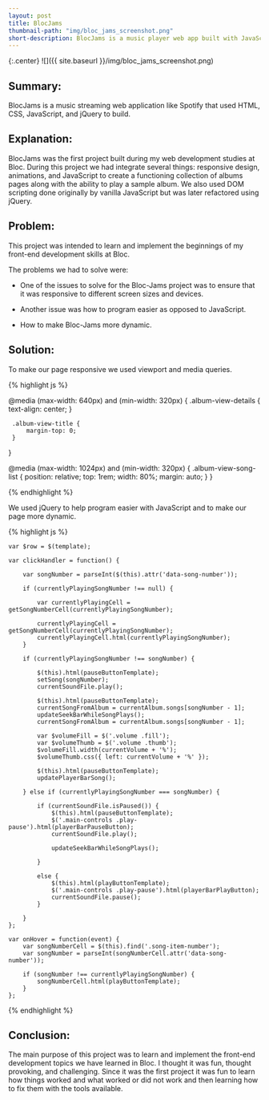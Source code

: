 ```yaml
---
layout: post
title: BlocJams
thumbnail-path: "img/bloc_jams_screenshot.png"
short-description: BlocJams is a music player web app built with JavaScript and jQuery.
---
```


{:.center}
![]({{ site.baseurl }}/img/bloc_jams_screenshot.png)

## Summary:

BlocJams is a music streaming web application like Spotify that used HTML, CSS, JavaScript, and jQuery to build.

## Explanation:

BlocJams was the first project built during my web development studies at Bloc. During this project we had integrate several things: responsive design, animations, and JavaScript to create a functioning collection of albums pages along with the ability to play a sample album. We also used DOM scripting done originally by vanilla JavaScript but was later refactored using jQuery.

## Problem:

This project was intended to learn and implement the beginnings of my front-end development skills at Bloc.

The problems we had to solve were:

* One of the issues to solve for the Bloc-Jams project was to ensure that it was responsive to different screen sizes and devices.

* Another issue was how to program easier as opposed to JavaScript.

* How to make Bloc-Jams more dynamic.

## Solution:

To make our page responsive we used viewport and media queries.

{% highlight js %}

@media (max-width: 640px) and (min-width: 320px) {
     .album-view-details {
         text-align: center;
     }

     .album-view-title {
         margin-top: 0;
     }
 }

 @media (max-width: 1024px) and (min-width: 320px) {
    .album-view-song-list {
         position: relative;
         top: 1rem;
         width: 80%;
         margin: auto;
     }
 }

 {% endhighlight %}

We used jQuery to help program easier with JavaScript and to make our page more dynamic.

{% highlight js %}


    var $row = $(template);

    var clickHandler = function() {

        var songNumber = parseInt($(this).attr('data-song-number'));

        if (currentlyPlayingSongNumber !== null) {

            var currentlyPlayingCell = getSongNumberCell(currentlyPlayingSongNumber);

            currentlyPlayingCell = getSongNumberCell(currentlyPlayingSongNumber);
            currentlyPlayingCell.html(currentlyPlayingSongNumber);
        }

        if (currentlyPlayingSongNumber !== songNumber) {

            $(this).html(pauseButtonTemplate);
            setSong(songNumber);
            currentSoundFile.play();

            $(this).html(pauseButtonTemplate);
            currentSongFromAlbum = currentAlbum.songs[songNumber - 1];
            updateSeekBarWhileSongPlays();
            currentSongFromAlbum = currentAlbum.songs[songNumber - 1];

            var $volumeFill = $('.volume .fill');
            var $volumeThumb = $('.volume .thumb');
            $volumeFill.width(currentVolume + '%');
            $volumeThumb.css({ left: currentVolume + '%' });

            $(this).html(pauseButtonTemplate);
            updatePlayerBarSong();

        } else if (currentlyPlayingSongNumber === songNumber) {

            if (currentSoundFile.isPaused()) {
                $(this).html(pauseButtonTemplate);
                $('.main-controls .play-pause').html(playerBarPauseButton);
                currentSoundFile.play();

                updateSeekBarWhileSongPlays();

            }

            else {
                $(this).html(playButtonTemplate);
                $('.main-controls .play-pause').html(playerBarPlayButton);
                currentSoundFile.pause();
            }

        }
    };

    var onHover = function(event) {
        var songNumberCell = $(this).find('.song-item-number');
        var songNumber = parseInt(songNumberCell.attr('data-song-number'));

        if (songNumber !== currentlyPlayingSongNumber) {
            songNumberCell.html(playButtonTemplate);
        }
    };
{% endhighlight %}

## Conclusion:

The main purpose of this project was to learn and implement the front-end development topics we have learned in Bloc. I thought it was fun, thought provoking, and challenging. Since it was the first project it was fun to learn how things worked and what worked or did not work and then learning how to fix them with the tools available.

